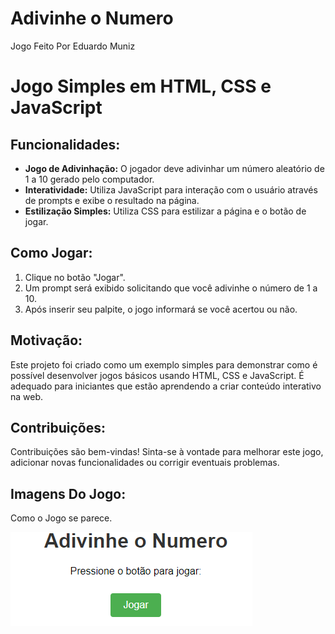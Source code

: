 # Adivinhe o Numero
Jogo Feito Por Eduardo Muniz
<!DOCTYPE html>
<html lang="pt-br">
<head>
  <meta charset="UTF-8">
  <meta name="viewport" content="width=device-width, initial-scale=1.0">
</head>
<body>
  <h1>Jogo Simples em HTML, CSS e JavaScript</h1>
  
  <h2>Funcionalidades:</h2>
  <ul>
    <li><strong>Jogo de Adivinhação:</strong> O jogador deve adivinhar um número aleatório de 1 a 10 gerado pelo computador.</li>
    <li><strong>Interatividade:</strong> Utiliza JavaScript para interação com o usuário através de prompts e exibe o resultado na página.</li>
    <li><strong>Estilização Simples:</strong> Utiliza CSS para estilizar a página e o botão de jogar.</li>
  </ul>
  
  <h2>Como Jogar:</h2>
  <ol>
    <li>Clique no botão "Jogar".</li>
    <li>Um prompt será exibido solicitando que você adivinhe o número de 1 a 10.</li>
    <li>Após inserir seu palpite, o jogo informará se você acertou ou não.</li>
  </ol>
  
  <h2>Motivação:</h2>
  <p>Este projeto foi criado como um exemplo simples para demonstrar como é possível desenvolver jogos básicos usando HTML, CSS e JavaScript. É adequado para iniciantes que estão aprendendo a criar conteúdo interativo na web.</p>
  
  <h2>Contribuições:</h2>
  <p>Contribuições são bem-vindas! Sinta-se à vontade para melhorar este jogo, adicionar novas funcionalidades ou corrigir eventuais problemas.</p>
   <h2>Imagens Do Jogo:</h2>
    <p>Como o Jogo se parece.</p>
   <img src="https://github.com/Muniexe/Jogo-Simples/blob/master/img/Captura%20de%20tela%202024-07-17%20114943.png" alt="Logo do Meu Projeto">
</body>
</html>


